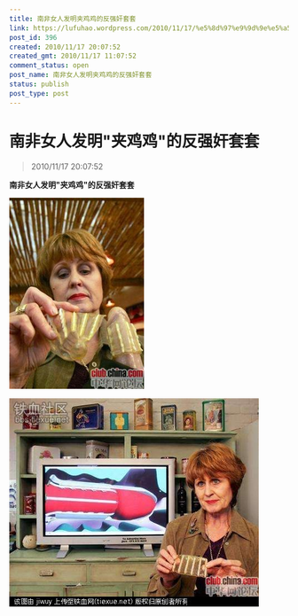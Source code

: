 ```yaml
---
title: 南非女人发明夹鸡鸡的反强奸套套
link: https://lufuhao.wordpress.com/2010/11/17/%e5%8d%97%e9%9d%9e%e5%a5%b3%e4%ba%ba%e5%8f%91%e6%98%8e%e5%a4%b9%e9%b8%a1%e9%b8%a1%e7%9a%84%e5%8f%8d%e5%bc%ba%e5%a5%b8%e5%a5%97%e5%a5%97/
post_id: 396
created: 2010/11/17 20:07:52
created_gmt: 2010/11/17 11:07:52
comment_status: open
post_name: 南非女人发明夹鸡鸡的反强奸套套
status: publish
post_type: post
---
```


# 南非女人发明"夹鸡鸡"的反强奸套套

> 2010/11/17 20:07:52

 

**南非女人发明"夹鸡鸡"的反强奸套套**

![20101117-200752-0001](/assets/images/20101117-200752-0001.jpg)

![20101117-200752-0002](/assets/images/20101117-200752-0002.jpg)
